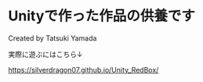# Unityで作った作品の供養です

Created by Tatsuki Yamada

実際に遊ぶにはこちら↓

https://silverdragon07.github.io/Unity_RedBox/
